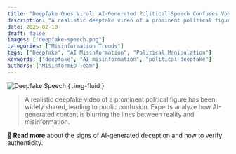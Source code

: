```yaml
---
title: "Deepfake Goes Viral: AI-Generated Political Speech Confuses Voters"
description: "A realistic deepfake video of a prominent political figure has been widely shared, leading to public confusion."
date: 2025-02-10
draft: false
images: ["deepfake-speech.png"]
categories: ["Misinformation Trends"]
tags: ["Deepfake", "AI Misinformation", "Political Manipulation"]
keywords: ["deepfake", "AI misinformation", "political deepfake"]
authors: ["MisinformED Team"]
---
```


![Deepfake Speech](deepfake-speech.png)
{ .img-fluid }

> A realistic deepfake video of a prominent political figure has been widely shared, leading to public confusion. Experts analyze how AI-generated content is blurring the lines between reality and misinformation.

📌 **Read more** about the signs of AI-generated deception and how to verify authenticity.
